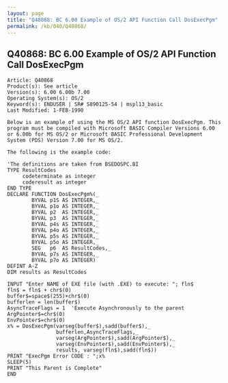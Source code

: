 ```yaml
---
layout: page
title: "Q40868: BC 6.00 Example of OS/2 API Function Call DosExecPgm"
permalink: /kb/040/Q40868/
---
```


## Q40868: BC 6.00 Example of OS/2 API Function Call DosExecPgm

	Article: Q40868
	Product(s): See article
	Version(s): 6.00 6.00b 7.00
	Operating System(s): OS/2
	Keyword(s): ENDUSER | SR# S890125-54 | mspl13_basic
	Last Modified: 1-FEB-1990
	
	Below is an example of using the MS OS/2 API function DosExecPgm. This
	program must be compiled with Microsoft BASIC Compiler Versions 6.00
	or 6.00b for MS OS/2 or Microsoft BASIC Professional Development
	System (PDS) Version 7.00 for MS OS/2.
	
	The following is the example code:
	
	'The definitions are taken from BSEDOSPC.BI
	TYPE ResultCodes
	     codeterminate as integer
	     coderesult as integer
	END TYPE
	DECLARE FUNCTION DosExecPgm%(_
	        BYVAL p1S AS INTEGER,_
	        BYVAL p1o AS INTEGER,_
	        BYVAL p2  AS INTEGER,_
	        BYVAL p3  AS INTEGER,_
	        BYVAL p4s AS INTEGER,_
	        BYVAL p4o AS INTEGER,_
	        BYVAL p5s AS INTEGER,_
	        BYVAL p5o AS INTEGER,_
	        SEG   p6  AS ResultCodes,_
	        BYVAL p7s AS INTEGER,_
	        BYVAL p7o AS INTEGER)
	DEFINT A-Z
	DIM results as ResultCodes
	
	INPUT "Enter NAME of EXE file (with .EXE) to execute: "; fln$
	fln$ = fln$ + chr$(0)
	buffer$=space$(255)+chr$(0)
	bufferlen = len(buffer$)
	AsyncTraceFlags = 1  'Execute Asynchronously to the parent
	ArgPointer$=chr$(0)
	EnvPointer$=chr$(0)
	x% = DosExecPgm(varseg(buffer$),sadd(buffer$),_
	                bufferlen,AsyncTraceFlags,_
	                varseg(ArgPointer$),sadd(ArgPointer$),_
	                varseg(EnvPointer$),sadd(EnvPointer$),_
	                results, varseg(fln$),sadd(fln$))
	PRINT "ExecPgm Error CODE : ";x%
	SLEEP(5)
	PRINT "This Parent is Complete"
	END
